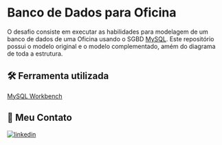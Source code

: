 
#  Banco de Dados para Oficina 

O desafio consiste em executar as habilidades para modelagem de um banco de dados de uma Oficina usando o SGBD [MySQL](https://dev.mysql.com/doc/). Este repositório possui o modelo original e o modelo complementado, amém do diagrama de toda a estrutura.


## 🛠 Ferramenta utilizada
[MySQL Workbench](https://dev.mysql.com/doc/)


## 🔗 Meu Contato

[![linkedin](https://img.shields.io/badge/linkedin-0A66C2?style=for-the-badge&logo=linkedin&logoColor=white)](https://www.linkedin.com/in/talison-ferreira-4a8bba236/)

